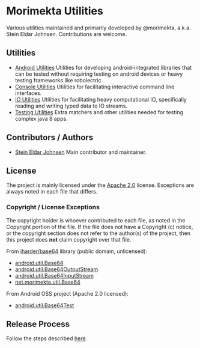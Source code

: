 Morimekta Utilities
===================

Various utilities maintained and primarily developed by @morimekta, a.k.a.
Stein Eldar Johnsen. Contributions are welcome.

## Utilities

* [Android Utilities](utils-android/README.md) Utilities for developing
  android-integrated libraries that can be tested without requiring testing on
  android devices or heavy testing frameworks like robolectric.
* [Console Utilities](utils-console/README.md) Utilities for facilitating
  interactive command line interfaces.
* [IO Utilities](utils-io/README.md) Utilities for facilitating heavy
  computational IO, specifically reading and writing typed data to IO streams.
* [Testing Utilities](utils-testing/README.md) Extra matchers and other
  utilities needed for testing complex java 8 apps.

## Contributors / Authors

* [Stein Eldar Johnsen](http://www.github.com/morimekta) Main contributor and maintainer.

## License

The project is mainly licensed under the [Apache 2.0](LICENSE) license.
Exceptions are always noted in each file that differs.

### Copyright / License Exceptions

The copyright holder is whoever contributed to each file, as noted in the
Copyright portion of the file. If the file does not have a Copyright (c)
notice, or the copyright section does not refer to the author(s) of the
project, then this project does **not** claim copyright over that file.

From [iharder/base64](http://iharder.sourceforge.net/current/java/base64/)
library (public domain, unlicensed):

* [android.util.Base64](utils-android/java/android/util/Base64.java)
* [android.util.Base64OutputStream](utils-android/java/android/util/Base64OutputStream.java) 
* [android.util.Base64InputStream](utils-android/java/android/util/Base64InputStream.java) 
* [net.morimekta.util.Base64](utils-io/java/net/morimekta/util/Base64.java) 

From Android OSS project (Apache 2.0 licensed):

* [android.util.Base64Test](utils-android/javatests/android/util/Base64Test.java)

## Release Process

Follow the steps described [here](RELEASE.md).
